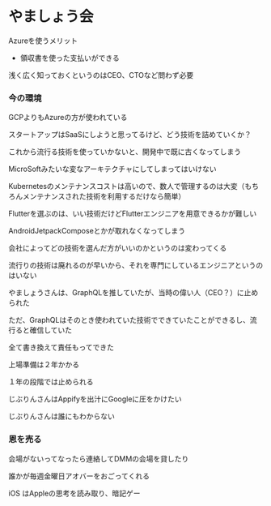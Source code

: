 # やましょう会



Azureを使うメリット

- 領収書を使った支払いができる





浅く広く知っておくというのはCEO、CTOなど問わず必要



### 今の環境

GCPよりもAzureの方が使われている





スタートアップはSaaSにしようと思ってるけど、どう技術を詰めていくか？

これから流行る技術を使っていかないと、開発中で既に古くなってしまう

MicroSoftみたいな変なアーキテクチャにしてしまってはいけない

Kubernetesのメンテナンスコストは高いので、数人で管理するのは大変（もちろんメンテナンスされた技術を利用するだけなら簡単）



Flutterを選ぶのは、いい技術だけどFlutterエンジニアを用意できるかが難しい

AndroidJetpackComposeとかが取れなくなってしまう



会社によってどの技術を選んだ方がいいのかというのは変わってくる

流行りの技術は廃れるのが早いから、それを専門にしているエンジニアというのはいない



やましょうさんは、GraphQLを推していたが、当時の偉い人（CEO？）に止められた

ただ、GraphQLはそのとき使われていた技術でできていたことができるし、流行ると確信していた



全て書き換えて責任もってできた



上場準備は２年かかる

１年の段階では止められる





じぶりんさんはAppifyを出汁にGoogleに圧をかけたい

じぶりんさんは誰にもわからない



### 恩を売る

会場がないってなったら連絡してDMMの会場を貸したり



誰かが毎週金曜日アオバーをおごってくれる



iOS はAppleの思考を読み取り、暗記ゲー

